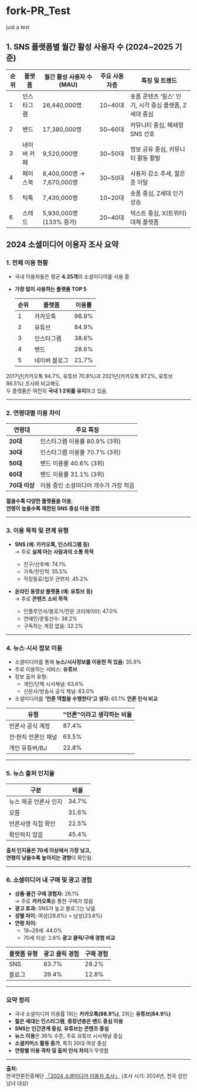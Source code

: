 # fork-PR_Test
just a test
    
## 1. SNS 플랫폼별 월간 활성 사용자 수 (2024~2025 기준)

| 순위 | 플랫폼       | 월간 활성 사용자 수 (MAU) | 주요 사용자층     | 특징 및 트렌드 |
|------|--------------|----------------------------|--------------------|----------------|
| 1    | 인스타그램   | 26,440,000명               | 10~40대            | 숏폼 콘텐츠 ‘릴스’ 인기, 시각 중심 플랫폼, Z세대 중심 |
| 2    | 밴드         | 17,380,000명               | 50~60대            | 커뮤니티 중심, 폐쇄형 SNS 선호 |
| 3    | 네이버 카페  | 9,520,000명                | 30~50대            | 정보 공유 중심, 커뮤니티 활동 활발 |
| 4    | 페이스북     | 8,400,000명 → 7,670,000명 | 30~50대            | 사용자 감소 추세, 젊은층 이탈 |
| 5    | 틱톡         | 7,430,000명                | 10~20대            | 숏폼 중심, Z세대 인기 상승 |
| 6    | 스레드       | 5,930,000명 (133% 증가)    | 20~40대            | 텍스트 중심, X(트위터) 대체 플랫폼 |

## 2024 소셜미디어 이용자 조사 요약

### 1. 전체 이용 현황

- 국내 이용자들은 평균 **4.25개**의 소셜미디어를 사용 중  
- **가장 많이 사용하는 플랫폼 TOP 5**

  | 순위 | 플랫폼 | 이용률 |
  |------|---------|---------|
  | 1 | 카카오톡 | 98.9% |
  | 2 | 유튜브 | 84.9% |
  | 3 | 인스타그램 | 38.6% |
  | 4 | 밴드 | 28.6% |
  | 5 | 네이버 블로그 | 21.7% |

2017년(카카오톡 94.7%, 유튜브 70.8%)과 2021년(카카오톡 97.2%, 유튜브 86.5%) 조사와 비교해도  
두 플랫폼은 여전히 **국내 1·2위를 유지**하고 있음.

---

### 2. 연령대별 이용 차이

| 연령대 | 주요 특징 |
|--------|------------|
| **20대** | 인스타그램 이용률 80.9% (3위) |
| **30대** | 인스타그램 이용률 70.7% (3위) |
| **50대** | 밴드 이용률 40.6% (3위) |
| **60대** | 밴드 이용률 31.1% (3위) |
| **70대 이상** | 이용 중인 소셜미디어 개수가 가장 적음 |

**젊을수록 다양한 플랫폼을 이용**,  
**연령이 높을수록 제한된 SNS 중심 이용 경향**.

---

### 3. 이용 목적 및 관계 유형

- **SNS (예: 카카오톡, 인스타그램 등)**  
  → 주로 **실제 아는 사람과의 소통 목적**
  - 친구/선후배: 74.1%  
  - 가족/친인척: 55.5%  
  - 직장동료/업무 관련자: 45.2%

- **온라인 동영상 플랫폼 (예: 유튜브 등)**  
  → 주로 **콘텐츠 소비 목적**
  - 인플루언서/블로거/전문 크리에이터: 47.0%  
  - 연예인/운동선수: 38.2%  
  - 구독하는 계정 없음: 32.2%

---

### 4. 뉴스·시사 정보 이용

- 소셜미디어를 통해 **뉴스/시사정보를 이용한 적 있음:** 35.9%
- 주로 이용하는 서비스: **유튜브**
- 정보 출처 유형:
  - 개인/단체 시사채널: 63.6%
  - 신문사/방송사 공식 채널: 63.0%
- 소셜미디어를 **‘언론 역할을 수행한다’고 생각:** 65.1%
**언론 인식 비교**

| 유형 | "언론"이라고 생각하는 비율 |
|-------|-----------------------------|
| 언론사 공식 계정 | 87.4% |
| 전·현직 언론인 채널 | 63.5% |
| 개인 유튜버/BJ | 22.8% |

---

### 5. 뉴스 출처 인지율

| 구분 | 비율 |
|------|------|
| 뉴스 제공 언론사 인지 | 34.7% |
| 모름 | 31.6% |
| 언론사명 직접 확인 | 22.5% |
| 확인하지 않음 | 45.4% |

**출처 인지율은 70세 이상에서 가장 낮고,  
연령이 낮을수록 높아지는 경향**이 확인됨.

---

### 6. 소셜미디어 내 구매 및 광고 경험

- **상품·물건 구매 경험자:** 26.1%  
  → 주로 **카카오톡**을 통한 구매가 많음  
- **광고 효과:** SNS가 높고 블로그는 낮음  
- **성별 차이:** 여성(28.6%) > 남성(23.6%)  
- **연령 차이:**  
  - 19~29세: 44.0%  
  - 70세 이상: 2.6%
**광고 클릭/구매 경험 비교**

| 플랫폼 유형 | 광고 클릭 경험 | 구매 경험 |
|--------------|----------------|-------------|
| SNS | 63.7% | 28.2% |
| 블로그 | 39.4% | 12.8% |

---

### 요약 정리

- 국내 소셜미디어 이용률 1위는 **카카오톡(98.9%)**, 2위는 **유튜브(84.9%)**
- **젊은 세대는 인스타그램**, **중장년층은 밴드 중심 이용**
- **SNS는 인간관계 중심**, **유튜브는 콘텐츠 중심**
- **뉴스 이용**은 36% 수준, 주로 유튜브 시사채널 중심
- **소셜커머스 활동 증가**, 특히 20대 여성 중심
- **연령별 이용 격차 및 출처 인식 차이**가 뚜렷함

---

**출처:**  
한국언론진흥재단 [「2024 소셜미디어 이용자 조사」](https://www.kpf.or.kr/front/board/boardContentsView.do?board_id=246&contents_id=940a3bc4be914ac2a065b8922021728e)
(조사 시기: 2024년, 전국 성인 남녀 대상)
